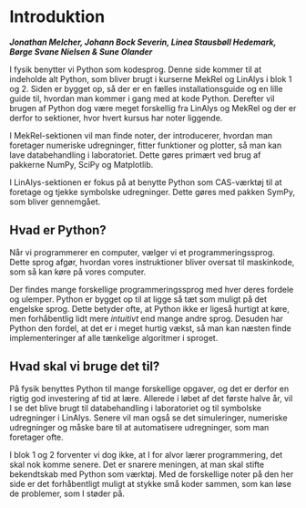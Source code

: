 <!-- #region -->
# Introduktion
___Jonathan Melcher, Johann Bock Severin, Linea Stausbøll Hedemark, Børge Svane Nielsen & Sune Olander___

I fysik benytter vi Python som kodesprog. Denne side kommer til at indeholde alt Python, som bliver brugt i kurserne MekRel og LinAlys i blok 1 og 2. Siden er bygget op, så der er en fælles installationsguide og en lille guide til, hvordan man kommer i gang med at kode Python. Derefter vil brugen af Python dog være meget forskellig fra LinAlys og MekRel og der er derfor to sektioner, hvor hvert kursus har noter liggende. 

I MekRel-sektionen vil man finde noter, der introducerer, hvordan man foretager numeriske udregninger, fitter funktioner og plotter, så man kan lave databehandling i laboratoriet. Dette gøres primært ved brug af pakkerne NumPy, SciPy og Matplotlib. 

I LinAlys-sektionen er fokus på at benytte Python som CAS-værktøj til at foretage og tjekke symbolske udregninger. Dette gøres med pakken SymPy, som bliver gennemgået. 


## Hvad er Python?
Når vi programmerer en computer, vælger vi et programmeringssprog. Dette sprog afgør, hvordan vores instruktioner bliver oversat til maskinkode, som så kan køre på vores computer. 

Der findes mange forskellige programmeringssprog med hver deres fordele og ulemper. Python er bygget op til at ligge så tæt som muligt på det engelske sprog.  Dette betyder ofte, at Python ikke er ligeså hurtigt at køre, men forhåbentlig lidt mere _intuitivt_ end mange andre sprog. Desuden har Python den fordel, at det er i meget hurtig vækst, så man kan næsten finde implementeringer af alle tænkelige algoritmer i sproget. 


## Hvad skal vi bruge det til? 
På fysik benyttes Python til mange forskellige opgaver, og det er derfor en rigtig god investering af tid at lære. Allerede i løbet af det første halve år, vil I se det blive brugt til databehandling i laboratoriet og til symbolske udregninger i LinAlys. Senere vil man også se det simuleringer, numeriske udregninger og måske bare til at automatisere udregninger, som man foretager ofte.  

I blok 1 og 2 forventer vi dog ikke, at I for alvor lærer programmering, det skal nok komme senere. Det er snarere meningen, at man skal stifte bekendtskab med Python som værktøj. Med de forskellige noter på den her side er det forhåbentligt muligt at stykke små koder sammen, som kan løse de problemer, som I støder på. 

